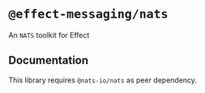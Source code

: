 # `@effect-messaging/nats`

An `NATS` toolkit for Effect

## Documentation

This library requires `@nats-io/nats` as peer dependency.
